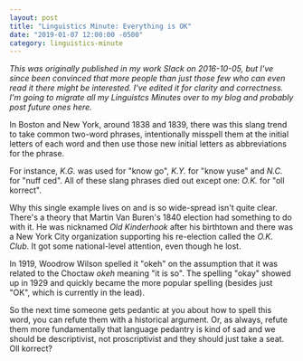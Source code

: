 ```yaml
---
layout: post
title: "Linguistics Minute: Everything is OK"
date: "2019-01-07 12:00:00 -0500"
category: linguistics-minute
---
```

_This was originally published in my work Slack on 2016-10-05, but I've since
been convinced that more people than just those few who can even read it there
might be interested. I've edited it for clarity and correctness. I'm going to
migrate all my Linguistcs Minutes over to my blog and probably post future ones
here._

In Boston and New York, around 1838 and 1839, there was this slang trend to take
common two-word phrases, intentionally misspell them at the initial letters of
each word and then use those new initial letters as abbreviations for the
phrase.

For instance, _K.G._ was used for "know go", _K.Y._ for "know yuse" and _N.C._
for "nuff ced". All of these slang phrases died out except one: _O.K._ for "oll
korrect".

Why this single example lives on and is so wide-spread isn't quite clear.
There's a theory that Martin Van Buren's 1840 election had something to do with
it. He was nicknamed _Old Kinderhook_ after his birthtown and there was a New
York City organization supporting his re-election called the _O.K. Club_. It got
some national-level attention, even though he lost.

In 1919, Woodrow Wilson spelled it "okeh" on the assumption that it was related
to the Choctaw _okeh_ meaning "it is so". The spelling "okay" showed up in 1929
and quickly became the more popular spelling (besides just "OK", which is
currently in the lead).

So the next time someone gets pedantic at you about how to spell this word, you
can refute them with a historical argument. Or, as always, refute them more
fundamentally that language pedantry is kind of sad and we should be
descriptivist, not proscriptivist and they should just take a seat. Oll korrect?
